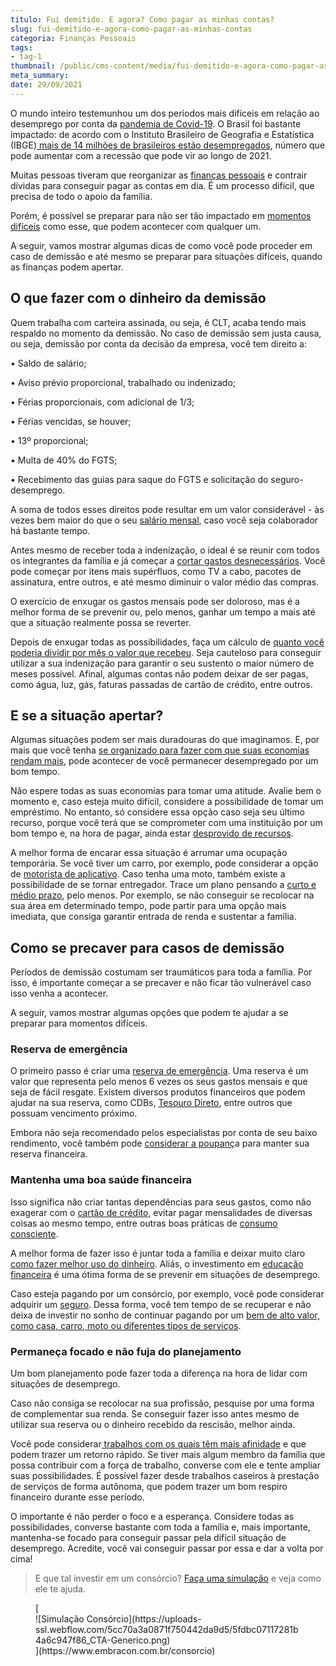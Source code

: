```yaml
---
titulo: Fui demitido. E agora? Como pagar as minhas contas?
slug: fui-demitido-e-agora-como-pagar-as-minhas-contas
categoria: Finanças Pessoais
tags:
- tag-1
thumbnail: /public/cms-content/media/fui-demitido-e-agora-como-pagar-as-minhas-contas.jpg
meta_summary: 
date: 29/09/2021
---
```

O mundo inteiro testemunhou um dos períodos mais difíceis em relação ao desemprego por conta da [pandemia de Covid-19](https://www.embracon.com.br/blog/habitos-de-consumo-antes-durante-e-pos-pandemia). O Brasil foi bastante impactado: de acordo com o Instituto Brasileiro de Geografia e Estatística (IBGE)[ mais de 14 milhões de brasileiros estão desempregados](https://www1.folha.uol.com.br/mercado/2020/11/com-pandemia-um-a-cada-cinco-pretos-do-brasil-estao-desempregados.shtml), número que pode aumentar com a recessão que pode vir ao longo de 2021.

Muitas pessoas tiveram que reorganizar as [finanças pessoais](https://www.embracon.com.br/blog/7-dicas-para-comecar-a-sua-organizacao-financeira) e contrair dívidas para conseguir pagar as contas em dia. É um processo difícil, que precisa de todo o apoio da família.

Porém, é possível se preparar para não ser tão impactado em [momentos difíceis](https://www.embracon.com.br/blog/como-economizar-nas-contas-de-casa-em-tempos-de-crise-economica) como esse, que podem acontecer com qualquer um.

A seguir, vamos mostrar algumas dicas de como você pode proceder em caso de demissão e até mesmo se preparar para situações difíceis, quando as finanças podem apertar.

O que fazer com o dinheiro da demissão
--------------------------------------

Quem trabalha com carteira assinada, ou seja, é CLT, acaba tendo mais respaldo no momento da demissão. No caso de demissão sem justa causa, ou seja, demissão por conta da decisão da empresa, você tem direito a:

 • Saldo de salário;

 • Aviso prévio proporcional, trabalhado ou indenizado;

 • Férias proporcionais, com adicional de 1/3;

 • Férias vencidas, se houver;

 • 13º proporcional;

 • Multa de 40% do FGTS;

 • Recebimento das guias para saque do FGTS e solicitação do seguro-desemprego.

A soma de todos esses direitos pode resultar em um valor considerável - às vezes bem maior do que o seu [salário mensal](https://www.embracon.com.br/blog/como-organizar-a-vida-financeira-para-uma-aposentadoria-tranquila), caso você seja colaborador há bastante tempo.

Antes mesmo de receber toda a indenização, o ideal é se reunir com todos os integrantes da família e já começar a [cortar gastos desnecessários](https://www.embracon.com.br/blog/como-identificar-e-eliminar-gastos-desnecessarios). Você pode começar por itens mais supérfluos, como TV a cabo, pacotes de assinatura, entre outros, e até mesmo diminuir o valor médio das compras.

O exercício de enxugar os gastos mensais pode ser doloroso, mas é a melhor forma de se prevenir ou, pelo menos, ganhar um tempo a mais até que a situação realmente possa se reverter.

Depois de enxugar todas as possibilidades, faça um cálculo de [quanto você poderia dividir por mês o valor que recebeu](https://www.embracon.com.br/blog/como-fazer-um-orcamento-familiar-sem-erro). Seja cauteloso para conseguir utilizar a sua indenização para garantir o seu sustento o maior número de meses possível. Afinal, algumas contas não podem deixar de ser pagas, como água, luz, gás, faturas passadas de cartão de crédito, entre outros.

E se a situação apertar?
------------------------

Algumas situações podem ser mais duradouras do que imaginamos. E, por mais que você tenha [se organizado para fazer com que suas economias rendam mais](https://www.embracon.com.br/blog/financas-da-familia-como-ensinar-os-filhos-a-economizar-dinheiro), pode acontecer de você permanecer desempregado por um bom tempo.

Não espere todas as suas economias para tomar uma atitude. Avalie bem o momento e, caso esteja muito difícil, considere a possibilidade de tomar um empréstimo. No entanto, só considere essa opção caso seja seu último recurso, porque você terá que se comprometer com uma instituição por um bom tempo e, na hora de pagar, ainda estar [desprovido de recursos](https://www.embracon.com.br/blog/nao-consigo-pagar-meu-consorcio-e-agora).

A melhor forma de encarar essa situação é arrumar uma ocupação temporária. Se você tiver um carro, por exemplo, pode considerar a opção de [motorista de aplicativo](https://www.embracon.com.br/blog/motorista-de-aplicativo-faca-um-consorcio). Caso tenha uma moto, também existe a possibilidade de se tornar entregador. Trace um plano pensando a [curto e médio prazo](https://www.embracon.com.br/blog/como-investir-em-curto-medio-e-longo-prazo), pelo menos. Por exemplo, se não conseguir se recolocar na sua área em determinado tempo, pode partir para uma opção mais imediata, que consiga garantir entrada de renda e sustentar a família.

Como se precaver para casos de demissão
---------------------------------------

Períodos de demissão costumam ser traumáticos para toda a família. Por isso, é importante começar a se precaver e não ficar tão vulnerável caso isso venha a acontecer.

A seguir, vamos mostrar algumas opções que podem te ajudar a se preparar para momentos difíceis.

### Reserva de emergência

O primeiro passo é criar uma [reserva de emergência](https://www.embracon.com.br/blog/reserva-financeira-como-preparar-a-sua). Uma reserva é um valor que representa pelo menos 6 vezes os seus gastos mensais e que seja de fácil resgate. Existem diversos produtos financeiros que podem ajudar na sua reserva, como CDBs, [Tesouro Direto](https://www.embracon.com.br/blog/tesouro-direto-guia-rapido-com-tudo-o-que-voce-precisa-saber), entre outros que possuam vencimento próximo.

Embora não seja recomendado pelos especialistas por conta de seu baixo rendimento, você também pode [considerar a poupanç](https://www.embracon.com.br/blog/consorcio-ou-poupanca-quais-sao-as-diferencas-e-como-escolher)a para manter sua reserva financeira.

### Mantenha uma boa saúde financeira

Isso significa não criar tantas dependências para seus gastos, como não exagerar com o [cartão de crédito](https://www.embracon.com.br/blog/divida-de-cartao-de-credito-como-sair-dela-e-nao-entrar-mais), evitar pagar mensalidades de diversas coisas ao mesmo tempo, entre outras boas práticas de [consumo consciente](https://www.embracon.com.br/blog/conheca-o-consumo-consciente-e-saiba-por-que-ele-faz-bem-para-o-seu-bolso).

A melhor forma de fazer isso é juntar toda a família e deixar muito claro [como fazer melhor uso do dinheiro](https://www.embracon.com.br/blog/4-aplicativos-de-financas-para-te-ajudar-a-economizar-mais-dinheiro). Aliás, o investimento em [educação financeira](https://www.embracon.com.br/blog/entenda-a-importancia-da-educacao-financeira-na-sua-vida) é uma ótima forma de se prevenir em situações de desemprego.

Caso esteja pagando por um consórcio, por exemplo, você pode considerar adquirir um [seguro](https://www.embracon.com.br/blog/seguro-de-consorcio-quando-vale-a-pena). Dessa forma, você tem tempo de se recuperar e não deixa de investir no sonho de continuar pagando por um [bem de alto valor, como casa, carro, moto ou diferentes tipos de serviços](https://www.embracon.com.br/blog/9-duvidas-mais-comuns-sobre-consorcio).

### Permaneça focado e não fuja do planejamento

Um bom planejamento pode fazer toda a diferença na hora de lidar com situações de desemprego.

Caso não consiga se recolocar na sua profissão, pesquise por uma forma de complementar sua renda. Se conseguir fazer isso antes mesmo de utilizar sua reserva ou o dinheiro recebido da rescisão, melhor ainda.

Você pode considerar[ trabalhos com os quais têm mais afinidade](https://www.embracon.com.br/blog/5-cursos-extracurriculares-para-valorizar-seu-curriculo) e que podem trazer um retorno rápido. Se tiver mais algum membro da família que possa contribuir com a força de trabalho, converse com ele e tente ampliar suas possibilidades. É possível fazer desde trabalhos caseiros à prestação de serviços de forma autônoma, que podem trazer um bom respiro financeiro durante esse período.

O importante é não perder o foco e a esperança. Considere todas as possibilidades, converse bastante com toda a família e, mais importante, mantenha-se focado para conseguir passar pela difícil situação de desemprego. Acredite, você vai conseguir passar por essa e dar a volta por cima!

> E que tal investir em um consórcio? [Faça uma simulação](https://www.embracon.com.br/consorcio) e veja como ele te ajuda.

<figure class="w-richtext-figure-type-image w-richtext-align-center">[<div>![Simulação Consórcio](https://uploads-ssl.webflow.com/5cc70a3a0871f750442da9d5/5fdbc07117281b4a6c947f86_CTA-Generico.png)</div>](https://www.embracon.com.br/consorcio)</figure>
